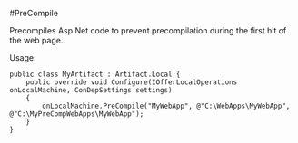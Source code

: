 ﻿<!---NOTE: If this file changes name or path, remember to update the link in README.md on root of this repo.--->
#PreCompile

Precompiles Asp.Net code to prevent precompilation during the first hit of the web page.

Usage:

```
public class MyArtifact : Artifact.Local {
    public override void Configure(IOfferLocalOperations onLocalMachine, ConDepSettings settings)
    {
        onLocalMachine.PreCompile("MyWebApp", @"C:\WebApps\MyWebApp", @"C:\MyPreCompWebApps\MyWebApp");
    }
} 
```